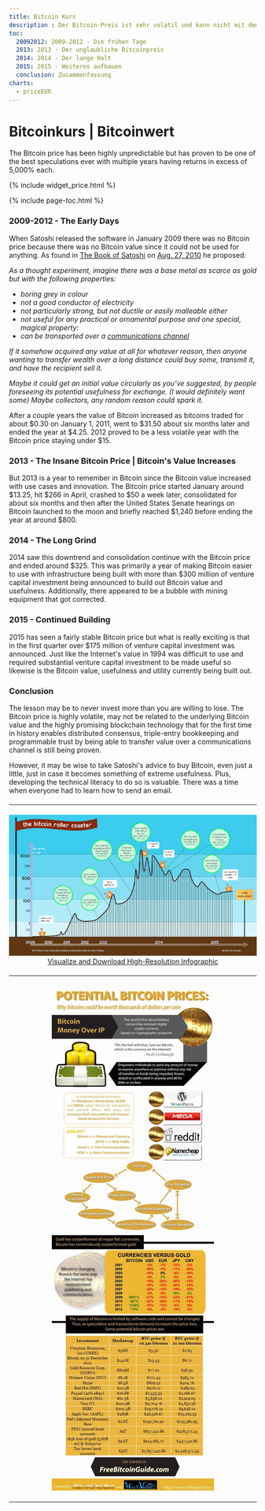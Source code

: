 ```yaml
---
title: Bitcoin Kurs
description : Der Bitcoin-Preis ist sehr volatil und kann nicht mit dem zugrunde liegenden Bitcoin-Wert
toc:
  20092012: 2009-2012 - Die frühen Tage
  2013: 2013 - Der unglaubliche Bitcoinpreis
  2014: 2014 - Der lange Halt
  2015: 2015 - Weiteres aufbauen
  conclusion: Zusammenfassung
charts:
  - priceEUR
---
```



<h1><b>Bitcoinkurs</b> | Bitcoinwert</h1>
<canvas id="price-chart-eur" class="chart" height="150" style="width:100%;"></canvas>
<p>The Bitcoin price has been highly unpredictable but has proven to be one of the best speculations ever with multiple years having returns in excess of 5,000% each.

{% include widget_price.html %}

{% include page-toc.html %}

<h3 id="20092012">2009-2012 - The Early Days</h3>
<p>When Satoshi released the software in January 2009 there was no Bitcoin price because there was no Bitcoin value since it could not be used for anything. As found in <a href="/book-of-satoshi-review/">The Book of Satoshi</a> on <a href="http://www.runtogold.com/bookofsatoshi">Aug. 27, 2010</a> he proposed:
<p>
<i>As a thought experiment, imagine there was a base metal as scarce as gold but with the following properties:
<p>
<ul>
  <li>boring grey in colour</li>
  <li>not a good conductor of electricity</li>
  <li>not particularly strong, but not ductile or easily malleable either</li>
  <li>not useful for any practical or ornamental purpose and one special, magical property:</li>
  <li>can be transported over a <a href="https://en.wikipedia.org/wiki/Channel_(communications)">communications channel</a>
</ul>
<p></p>
<p>If it somehow acquired any value at all for whatever reason, then anyone wanting to transfer wealth over a long distance could buy some, transmit it, and have the recipient sell it.
<p>Maybe it could get an initial value circularly as you’ve suggested, by people foreseeing its potential usefulness for exchange. (I would definitely want some) Maybe collectors, any random reason could spark it.</i></p>
<p>
<p>After a couple years the value of Bitcoin increased as bitcoins traded for about $0.30 on January 1, 2011, went to $31.50 about six months later and ended the year at $4.25. 2012 proved to be a less volatile year with the Bitcoin price staying under $15.
<h3 id="2013">2013 - The Insane Bitcoin Price | Bitcoin's Value Increases</h3>
<p>But 2013 is a year to remember in Bitcoin since the Bitcoin value increased with use cases and innovation. The Bitcoin price started January around $13.25, hit $266 in April, crashed to $50 a week later, consolidated for about six months and then after the United States Senate hearings on Bitcoin launched to the moon and briefly reached $1,240 before ending the year at around $800.
<h3 id="2014">2014 - The Long Grind</h3>
<p>2014 saw this downtrend and consolidation continue with the Bitcoin price and ended around $325. This was primarily a year of making Bitcoin easier to use with infrastructure being built with more than $300 million of venture capital investment being announced to build out Bitcoin value and usefulness. Additionally, there appeared to be a bubble with mining equipment that got corrected.
<h3 id="2015">2015 - Continued Building</h3>
<p>2015 has seen a fairly stable Bitcoin price but what is really exciting is that in the first quarter over $175 million of venture capital investment was announced. Just like the Internet's value in 1994 was difficult to use and required substantial venture capital investment to be made useful so likewise is the Bitcoin value, usefulness and utility currently being built out.
<h3 id="conclusion">Conclusion</h3>
<p>The lesson may be to never invest more than you are willing to lose. The Bitcoin price is highly volatile, may not be related to the underlying Bitcoin value and the highly promising blockchain technology that for the first time in history enables distributed consensus, triple-entry bookkeeping and programmable trust by being able to transfer value over a communications channel is still being proven.
<p></p>
<p>However, it may be wise to take Satoshi's advice to buy Bitcoin, even just a little, just in case it becomes something of extreme usefulness. Plus, developing the technical literacy to do so is valuable. There was a time when everyone had to learn how to send an email.
<hr style="width: 100%; margin: 20px 0; color: #eee;" />
<center><img src="/images/bitcoin-price-rollercoaster.png">
<a href="/images/bitcoin-price-rollercoaster-high-resolution.png" target="_blank">Visualize and Download High-Resolution Infographic</a></center>
<hr style="width: 100%; margin: 20px 0; color: #eee;" />
<center><img src="/images/potential-bitcoin-prices.jpg">
<hr style="width: 100%; margin: 20px 0; color: #eee;" />
